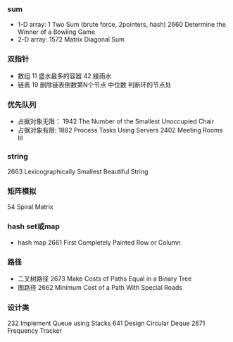 ### sum
* 1-D array:
1 Two Sum (brute force, 2pointers, hash)
2660 Determine the Winner of a Bowling Game
* 2-D array:
1572 Matrix Diagonal Sum
### 双指针
* 数组
11 盛水最多的容器
42 接雨水
* 链表
19 删除链表倒数第N个节点
中位数
判断环的节点处
### 优先队列
* 占据对象无限：
1942 The Number of the Smallest Unoccupied Chair
* 占据对象有限:
1882 Process Tasks Using Servers
2402 Meeting Rooms III
### string
2663 Lexicographically Smallest Beautiful String
### 矩阵模拟
54 Spiral Matrix
### hash set或map
* hash map
2661 First Completely Painted Row or Column
### 路径
* 二叉树路径
2673 Make Costs of Paths Equal in a Binary Tree
* 图路径
2662 Minimum Cost of a Path With Special Roads
### 设计类
232 Implement Queue using Stacks
641 Design Circular Deque
2671 Frequency Tracker